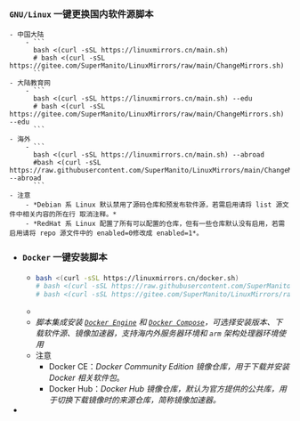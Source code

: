 ### `GNU/Linux` 一键更换国内软件源脚本
	- 中国大陆
		- ```
		  bash <(curl -sSL https://linuxmirrors.cn/main.sh)
		  # bash <(curl -sSL https://gitee.com/SuperManito/LinuxMirrors/raw/main/ChangeMirrors.sh)
		  ```
	- 大陆教育网
		- ```
		  bash <(curl -sSL https://linuxmirrors.cn/main.sh) --edu
		  # bash <(curl -sSL https://gitee.com/SuperManito/LinuxMirrors/raw/main/ChangeMirrors.sh) --edu
		  ```
	- 海外
		- ```
		  bash <(curl -sSL https://linuxmirrors.cn/main.sh) --abroad
		  #bash <(curl -sSL https://raw.githubusercontent.com/SuperManito/LinuxMirrors/main/ChangeMirrors.sh) --abroad
		  ```
	- 注意
		- *Debian 系 Linux 默认禁用了源码仓库和预发布软件源，若需启用请将 list 源文件中相关内容的所在行 取消注释。*
		- *RedHat 系 Linux 配置了所有可以配置的仓库，但有一些仓库默认没有启用，若需启用请将 repo 源文件中的 enabled=0修改成 enabled=1*。
- ### `Docker` 一键安装脚本
	- ```bash <(curl -sSL https://linuxmirrors.cn/docker.sh)
	  bash <(curl -sSL https://linuxmirrors.cn/docker.sh)
	  # bash <(curl -sSL https://raw.githubusercontent.com/SuperManito/LinuxMirrors/main/DockerInstallation.sh)
	  # bash <(curl -sSL https://gitee.com/SuperManito/LinuxMirrors/raw/main/DockerInstallation.sh)
	  ```
	-
	- *脚本集成安装 [`Docker Engine`](https://docs.docker.com/engine) 和 [`Docker Compose`](https://docs.docker.com/compose)，可选择安装版本、下载软件源、镜像加速器，支持海内外服务器环境和 `arm` 架构处理器环境使用*
	- 注意
		- Docker CE：*Docker Community Edition 镜像仓库，用于下载并安装 Docker 相关软件包*。
		- Docker Hub：*Docker Hub 镜像仓库，默认为官方提供的公共库，用于切换下载镜像时的来源仓库，简称镜像加速器。*
-